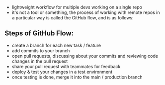 - lightweight workflow for multiple devs working on a single repo
- it's not a tool or something, the process of working with remote repos in a particular way is called the GitHub flow, and is as follows:

## Steps of GitHub Flow:

- create a branch for each new task / feature
- add commits to your branch
- open pull requests, discussing about your commits and reviewing code changes in the pull request
- share your pull request with teammates for feedback
- deploy & test your changes in a test environment
- once testing is done, merge it into the main / production branch
